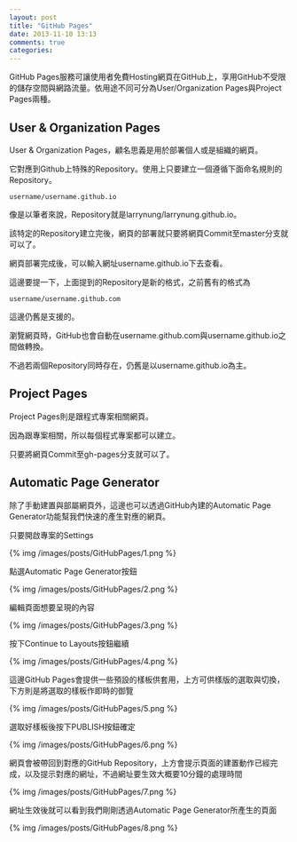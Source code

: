 ```yaml
---
layout: post
title: "GitHub Pages"
date: 2013-11-10 13:13
comments: true
categories: 
---
```


GitHub Pages服務可讓使用者免費Hosting網頁在GitHub上，享用GitHub不受限的儲存空間與網路流量。依用途不同可分為User/Organization Pages與Project Pages兩種。


User & Organization Pages
----------------------------
User & Organization Pages，顧名思義是用於部署個人或是組織的網頁。 

它對應到Github上特殊的Repository。使用上只要建立一個遵循下面命名規則的Repository。

    username/username.github.io


像是以筆者來說，Repository就是larrynung/larrynung.github.io。 


該特定的Repository建立完後，網頁的部署就只要將網頁Commit至master分支就可以了。 


網頁部署完成後，可以輸入網址username.github.io下去查看。


這邊要提一下，上面提到的Repository是新的格式，之前舊有的格式為

    username/username.github.com


這邊仍舊是支援的。 


瀏覽網頁時，GitHub也會自動在username.github.com與username.github.io之間做轉換。 


不過若兩個Repository同時存在，仍舊是以username.github.io為主。
   

Project Pages
--------------
Project Pages則是跟程式專案相關網頁。   


因為跟專案相關，所以每個程式專案都可以建立。 


只要將網頁Commit至gh-pages分支就可以了。 


Automatic Page Generator
------------------------
除了手動建置與部屬網頁外，這邊也可以透過GitHub內建的Automatic Page Generator功能幫我們快速的產生對應的網頁。  

只要開啟專案的Settings

{% img /images/posts/GitHubPages/1.png %}


點選Automatic Page Generator按鈕

{% img /images/posts/GitHubPages/2.png %}


編輯頁面想要呈現的內容

{% img /images/posts/GitHubPages/3.png %}


按下Continue to Layouts按鈕繼續

{% img /images/posts/GitHubPages/4.png %}


這邊GitHub Pages會提供一些預設的樣板供套用，上方可供樣版的選取與切換，下方則是將選取的樣板作即時的御覽

{% img /images/posts/GitHubPages/5.png %}


選取好樣板後按下PUBLISH按鈕確定

{% img /images/posts/GitHubPages/6.png %}


網頁會被帶回到對應的GitHub Repository，上方會提示頁面的建置動作已經完成，以及提示對應的網址，不過網址要生效大概要10分鐘的處理時間

{% img /images/posts/GitHubPages/7.png %}


網址生效後就可以看到我們剛剛透過Automatic Page Generator所產生的頁面

{% img /images/posts/GitHubPages/8.png %}

